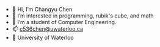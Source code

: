 - 👋 Hi, I’m Changyu Chen
- 👀 I’m interested in programming, rubik's cube, and math
- 🌱 I’m a student of Computer Engineering.
- 📫 c536chen@uwaterloo.ca
- 🏫 University of Waterloo

<!---
Changyu123Chen/Changyu123Chen is a ✨ special ✨ repository because its `README.md` (this file) appears on your GitHub profile.
You can click the Preview link to take a look at your changes.
--->
